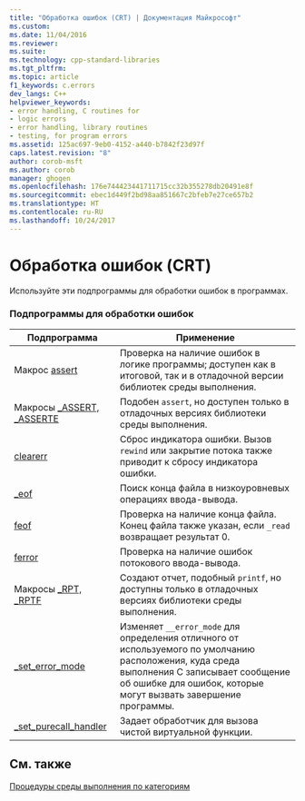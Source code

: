 ```yaml
---
title: "Обработка ошибок (CRT) | Документация Майкрософт"
ms.custom: 
ms.date: 11/04/2016
ms.reviewer: 
ms.suite: 
ms.technology: cpp-standard-libraries
ms.tgt_pltfrm: 
ms.topic: article
f1_keywords: c.errors
dev_langs: C++
helpviewer_keywords:
- error handling, C routines for
- logic errors
- error handling, library routines
- testing, for program errors
ms.assetid: 125ac697-9eb0-4152-a440-b7842f23d97f
caps.latest.revision: "8"
author: corob-msft
ms.author: corob
manager: ghogen
ms.openlocfilehash: 176e744423441711715cc32b355278db20491e8f
ms.sourcegitcommit: ebec1d449f2bd98aa851667c2bfeb7e27ce657b2
ms.translationtype: HT
ms.contentlocale: ru-RU
ms.lasthandoff: 10/24/2017
---
```

# <a name="error-handling-crt"></a>Обработка ошибок (CRT)
Используйте эти подпрограммы для обработки ошибок в программах.  
  
### <a name="error-handling-routines"></a>Подпрограммы для обработки ошибок  
  
|Подпрограмма|Применение|  
|-------------|---------|  
|Макрос [assert](../c-runtime-library/reference/assert-macro-assert-wassert.md)|Проверка на наличие ошибок в логике программы; доступен как в итоговой, так и в отладочной версии библиотек среды выполнения.|  
|Макросы [_ASSERT, _ASSERTE](../c-runtime-library/reference/assert-asserte-assert-expr-macros.md)|Подобен `assert`, но доступен только в отладочных версиях библиотеки среды выполнения.|  
|[clearerr](../c-runtime-library/reference/clearerr.md)|Сброс индикатора ошибки. Вызов `rewind` или закрытие потока также приводит к сбросу индикатора ошибки.|  
|[_eof](../c-runtime-library/reference/eof.md)|Поиск конца файла в низкоуровневых операциях ввода-вывода.|  
|[feof](../c-runtime-library/reference/feof.md)|Проверка на наличие конца файла. Конец файла также указан, если `_read` возвращает результат 0.|  
|[ferror](../c-runtime-library/reference/ferror.md)|Проверка на наличие ошибок потокового ввода-вывода.|  
|Макросы [_RPT, _RPTF](../c-runtime-library/reference/rpt-rptf-rptw-rptfw-macros.md)|Создают отчет, подобный `printf`, но доступны только в отладочных версиях библиотеки среды выполнения.|  
|[_set_error_mode](../c-runtime-library/reference/set-error-mode.md)|Изменяет `__error_mode` для определения отличного от используемого по умолчанию расположения, куда среда выполнения C записывает сообщение об ошибке для ошибок, которые могут вызвать завершение программы.|  
|[_set_purecall_handler](../c-runtime-library/reference/get-purecall-handler-set-purecall-handler.md)|Задает обработчик для вызова чистой виртуальной функции.|  
  
## <a name="see-also"></a>См. также  
 [Процедуры среды выполнения по категориям](../c-runtime-library/run-time-routines-by-category.md)